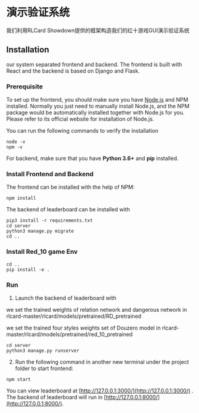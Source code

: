 # 演示验证系统
我们利用RLCard Showdown提供的框架构造我们的红十游戏GUI演示验证系统

## Installation
our system separated frontend and backend. The frontend is built with React and the backend is based on Django and Flask.

### Prerequisite
To set up the frontend, you should make sure you have [Node.js](https://nodejs.org/) and NPM installed. Normally you just need to manually install Node.js, and the NPM package would be automatically installed together with Node.js for you. Please refer to its official website for installation of Node.js.

You can run the following commands to verify the installation
```
node -v
npm -v
```
For backend, make sure that you have **Python 3.6+** and **pip** installed.

### Install Frontend and Backend
The frontend can be installed with the help of NPM:
```
npm install
```
The backend of leaderboard can be installed with
```
pip3 install -r requirements.txt
cd server
python3 manage.py migrate
cd ..
```

### Install Red_10 game Env
```
cd ..
pip install -e .
```


### Run 
1. Launch the backend of leaderboard with

we set the trained weights of relation network and dangerous network in rlcard-master/rlcard/models/pretrained/RD_pretrained

we set the trained four styles weights set of Douzero model in rlcard-master/rlcard/models/pretrained/red_10_pretrained

```
cd server
python3 manage.py runserver
```

2. Run the following command in another new terminal under the project folder to start frontend:
```
npm start
```
You can view leaderboard at [http://127.0.0.1:3000/](http://127.0.0.1:3000/) . The backend of leaderboard will run in [http://127.0.0.1:8000/](http://127.0.0.1:8000/).


